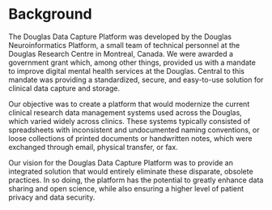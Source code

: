 # Background

The Douglas Data Capture Platform was developed by the Douglas Neuroinformatics Platform, a small team of technical personnel at the Douglas Research Centre in Montreal, Canada. We were awarded a government grant which, among other things, provided us with a mandate to improve digital mental health services at the Douglas. Central to this mandate was providing a standardized, secure, and easy-to-use solution for clinical data capture and storage. 

Our objective was to create a platform that would modernize the current clinical research data management systems used across the Douglas, which varied widely across clinics. These systems typically consisted of spreadsheets with inconsistent and undocumented naming conventions, or loose collections of printed documents or handwritten notes, which were exchanged through email, physical transfer, or fax. 

Our vision for the Douglas Data Capture Platform was to provide an integrated solution that would entirely eliminate these disparate, obsolete practices. In so doing, the platform has the potential to greatly enhance data sharing and open science, while also ensuring a higher level of patient privacy and data security.